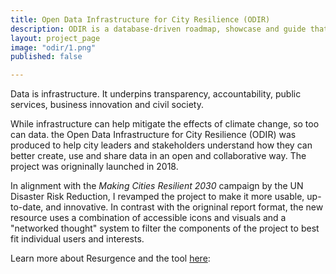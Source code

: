 ```yaml
---
title: Open Data Infrastructure for City Resilience (ODIR)
description: ODIR is a database-driven roadmap, showcase and guide that features over 25 examples of cities and projects from around the world that are innovating with open data to manage their disaster risk and build their resilience.
layout: project_page
image: "odir/1.png"
published: false

---
```




Data is infrastructure. It underpins transparency, accountability, public services, business innovation and civil society.



While infrastructure can help mitigate the effects of climate change, so too can data. the Open Data Infrastructure for City Resilience (ODIR) was produced to help city leaders and stakeholders understand how they can better create, use and share data in an open and collaborative way. The project was origninally launched in 2018.



In alignment with the *Making Cities Resilient 2030* campaign by the UN Disaster Risk Reduction, I revamped the project to make it more usable, up-to-date, and innovative. In contrast with the origninal report format, the new resource uses a combination of accessible icons and visuals and a "networked thought" system to filter the components of the project to best fit individual users and interests.



Learn more about Resurgence and the tool [here](https://www.resurgence.io/uccri-odir-digitisation/):